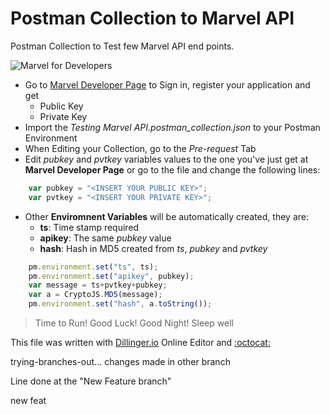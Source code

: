 # Postman Collection to Marvel API
Postman Collection to Test few Marvel API end points.

![Marvel for Developers](http://i.annihil.us/u/prod/marvel/i/mg/8/e0/52bdf830aa094.jpg "Marvel")

* Go to [Marvel Developer Page](https://developer.marvel.com/) to Sign in, register your application and get
   * Public Key
   * Private Key
* Import the *Testing Marvel API.postman_collection.json* to your Postman Environment
* When Editing your Collection, go to the *Pre-request* Tab
* Edit *pubkey* and *pvtkey* variables values to the one you've just get at **Marvel Developer Page** or go to the file and change the following lines:
```javascript
	var pubkey = "<INSERT YOUR PUBLIC KEY>";
	var pvtkey = "<INSERT YOUR PRIVATE KEY>";
```
* Other **Enviromnent Variables** will be automatically created, they are:
    * **ts**: Time stamp required
    * **apikey**: The same *pubkey* value
    * **hash**: Hash in MD5 created from *ts*, *pubkey* and *pvtkey*
```javascript
	pm.environment.set("ts", ts);
	pm.environment.set("apikey", pubkey);
	var message = ts+pvtkey+pubkey;
	var a = CryptoJS.MD5(message);
	pm.environment.set("hash", a.toString());
```
> Time to Run! Good Luck! Good Night! Sleep well

This file was written with [Dillinger.io](https://dillinger.io/) Online Editor and [:octocat:](https://www.webpagefx.com/tools/emoji-cheat-sheet/)

trying-branches-out... changes made in other branch

Line done at the "New Feature branch"

new feat
 


